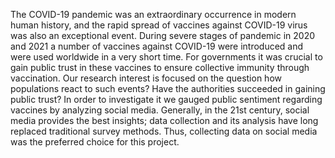 The COVID-19 pandemic was an extraordinary occurrence in modern human history, and the rapid spread of vaccines against COVID-19 virus was also an exceptional event. During severe stages of pandemic in 2020 and 2021 a number of vaccines against COVID-19 were introduced and were used worldwide in a very short time. For governments it was crucial to gain public trust in these vaccines to ensure collective immunity through vaccination.
Our research interest is focused on the question how populations react to such events? Have the authorities succeeded in gaining public trust?
In order to investigate it we gauged public sentiment regarding vaccines by analyzing social media. Generally, in the 21st century, social media provides the best insights; data collection and its analysis have long replaced traditional survey methods. Thus, collecting data on social media was the preferred choice for this project.

